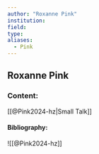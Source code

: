 ```yaml
---
author: "Roxanne Pink"
institution:
field:
type:
aliases:
  - Pink
---
```


## Roxanne Pink

### Content:
[[@Pink2024-hz|Small Talk]]

#### Bibliography:

![[@Pink2024-hz]]